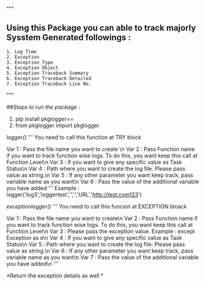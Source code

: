 """

## Using this Package you can able to track majorly Sysstem Generated followings :
    
    1. Log Time
    2. Exception
    3. Exception Type
    4. Exception Object
    5. Exception Traceback Summary
    6. Exception Traceback Detailed
    7. Exception Traceback Line No.

"""

*##Steps to run the package :*

1. pip install pkglogger==<version number>
2. from pkglogger import pkglogger

*logger()*
'''
You need to call this function at TRY block

Var 1 : Pass the file name you want to create \n
Var 2 : Pass Function name if you want to track function wise logs. To do this, you want keep this call at Function Level\n
Var 3 : If you want to give any specific value as Task Status\n
Var 4 : Path where you want to create the log file. Please pass value as string.\n
Var 5 : If any other parameter you want keep track, pass variable name as you want\n
Var 6 : Pass the value of the additional variable you have added
'''
Example : logger('log3','loggertest','','','URL','http://test.com123')


*exceptionlogger()*
'''
You need to call this funcion at EXCEPTION bloack

Var 1 : Pass the file name you want to create\n
Var 2 : Pass Function name if you want to track function wise logs. To do this, you want keep this call at Function Level\n
Var 3 : Please pass the exception value. Example : except Exception as e\n
Var 4 : If you want to give any specific value as Task Status\n
Var 5 : Path where you want to create the log file. Please pass value as string.\n
Var 6 : If any other parameter you want keep track, pass variable name as you want\n
Var 7 : Pass the value of the additional variable you have added\n
'''

*Return the exception details as well *
